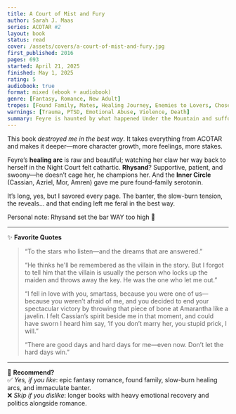 ```yaml
---
title: A Court of Mist and Fury
author: Sarah J. Maas
series: ACOTAR #2
layout: book
status: read
cover: /assets/covers/a-court-of-mist-and-fury.jpg
first_published: 2016
pages: 693
started: April 21, 2025
finished: May 1, 2025
rating: 5
audiobook: true
format: mixed (ebook + audiobook)
genre: [Fantasy, Romance, New Adult]
tropes: [Found Family, Mates, Healing Journey, Enemies to Lovers, Chosen One]
warnings: [Trauma, PTSD, Emotional Abuse, Violence, Death]
summary: Feyre is haunted by what happened Under the Mountain and suffocating under new expectations. In the Night Court, she begins to heal and rediscover her power and worth—finding love, family, and a purpose she chooses for herself as war looms.
---
```


This book *destroyed me in the best way*. It takes everything from ACOTAR and makes it deeper—more character growth, more feelings, more stakes.  

Feyre’s **healing arc** is raw and beautiful; watching her claw her way back to herself in the Night Court felt cathartic. **Rhysand**? Supportive, patient, and swoony—he doesn’t cage her, he champions her. And the **Inner Circle** (Cassian, Azriel, Mor, Amren) gave me pure found-family serotonin.  

It’s long, yes, but I savored every page. The banter, the slow-burn tension, the reveals… and that ending left me feral in the best way.

<div class="note">
  Personal note: Rhysand set the bar WAY too high 💜
</div>

---

✨ **Favorite Quotes**  
> “To the stars who listen—and the dreams that are answered.”  
>  
> “He thinks he'll be remembered as the villain in the story. But I forgot to tell him that the villain is usually the person who locks up the maiden and throws away the key. He was the one who let me out.”  
>  
> “I fell in love with you, smartass, because you were one of us—because you weren’t afraid of me, and you decided to end your spectacular victory by throwing that piece of bone at Amarantha like a javelin. I felt Cassian’s spirit beside me in that moment, and could have sworn I heard him say, ‘If you don’t marry her, you stupid prick, I will.”  
>  
> “There are good days and hard days for me—even now. Don’t let the hard days win.”  

---

🤔 **Recommend?**  
✅ *Yes, if you like*: epic fantasy romance, found family, slow-burn healing arcs, and immaculate banter.  
❌ *Skip if you dislike*: longer books with heavy emotional recovery and politics alongside romance.
